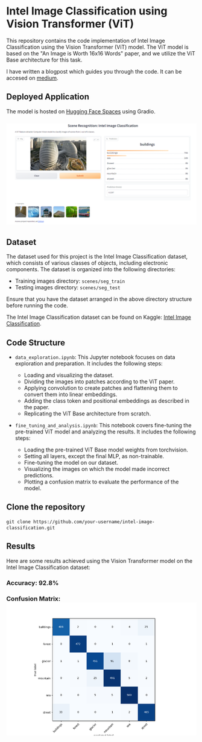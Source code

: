 # Intel Image Classification using Vision Transformer (ViT)

This repository contains the code implementation of Intel Image Classification using the Vision Transformer (ViT) model. The ViT model is based on the "An Image is Worth 16x16 Words" paper, and we utilize the ViT Base architecture for this task.

I have written a blogpost which guides you through the code. It can be accesed on [medium](https://medium.com/@muhammad2000ammar/mastering-transfer-learning-with-pytorch-d1521f3a6a6e).

## Deployed Application

The model is hosted on [Hugging Face Spaces](https://huggingface.co/spaces/ammar2k/scene_recognition) using Gradio.

### ![Gradio Application](pics/gradio.png)

## Dataset

The dataset used for this project is the Intel Image Classification dataset, which consists of various classes of objects, including electronic components. The dataset is organized into the following directories:

- Training images directory: `scenes/seg_train`
- Testing images directory: `scenes/seg_test`

Ensure that you have the dataset arranged in the above directory structure before running the code.

The Intel Image Classification dataset can be found on Kaggle: [Intel Image Classification](https://www.kaggle.com/puneet6060/intel-image-classification).


## Code Structure

- `data_exploration.ipynb`: This Jupyter notebook focuses on data exploration and preparation. It includes the following steps:
  - Loading and visualizing the dataset.
  - Dividing the images into patches according to the ViT paper.
  - Applying convolution to create patches and flattening them to convert them into linear embeddings.
  - Adding the class token and positional embeddings as described in the paper.
  - Replicating the ViT Base architecture from scratch.

- `fine_tuning_and_analysis.ipynb`: This notebook covers fine-tuning the pre-trained ViT model and analyzing the results. It includes the following steps:
  - Loading the pre-trained ViT Base model weights from torchvision.
  - Setting all layers, except the final MLP, as non-trainable.
  - Fine-tuning the model on our dataset.
  - Visualizing the images on which the model made incorrect predictions.
  - Plotting a confusion matrix to evaluate the performance of the model.

## Clone the repository

```shell
git clone https://github.com/your-username/intel-image-classification.git
```

## Results
Here are some results achieved using the Vision Transformer model on the Intel Image Classification dataset:
### Accuracy: 92.8%
### Confusion Matrix: ![Confusion Matrix](pics/confusion_matrix.png)

